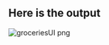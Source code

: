 ## Here is the output 

![groceriesUI png](https://github.com/user-attachments/assets/398d001c-59ce-4702-af91-8f915da4a720)

